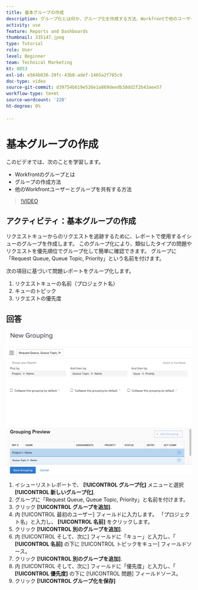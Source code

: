 ```yaml
---
title: 基本グループの作成
description: グループ化とは何か、グループ化を作成する方法、Workfrontで他のユーザーとグループ化を共有する方法について説明します。
activity: use
feature: Reports and Dashboards
thumbnail: 335147.jpeg
type: Tutorial
role: User
level: Beginner
team: Technical Marketing
kt: 8853
exl-id: e564b836-29fc-43b8-adef-1465a2f765c9
doc-type: video
source-git-commit: d39754b619e526e1a869deedb38dd2f2b43aee57
workflow-type: tm+mt
source-wordcount: '228'
ht-degree: 0%

---
```


# 基本グループの作成

このビデオでは、次のことを学習します。

* Workfrontのグループとは
* グループの作成方法
* 他のWorkfrontユーザーとグループを共有する方法

>[!VIDEO](https://video.tv.adobe.com/v/335147/?quality=12)

## アクティビティ：基本グループの作成

リクエストキューからのリクエストを追跡するために、レポートで使用するイシューのグループを作成します。 このグループ化により、類似したタイプの問題やリクエストを優先順位でグループ化して簡単に確認できます。 グループに「Request Queue, Queue Topic, Priority」という名前を付けます。

次の項目に基づいて問題レポートをグループ化します。

1. リクエストキューの名前（プロジェクト名）
1. キューのトピック
1. リクエストの優先度

## 回答

![新しいグループ化を作成するための画面の画像](assets/grouping-exercise.png)

1. イシューリストレポートで、 **[!UICONTROL グループ化]** メニューと選択 **[!UICONTROL 新しいグループ化]**.
1. グループに「Request Queue, Queue Topic, Priority」と名前を付けます。
1. クリック **[!UICONTROL グループを追加]**.
1. 内 [!UICONTROL 最初のユーザー] フィールドに入力します。 「プロジェクト名」と入力し、 **[!UICONTROL 名前]** をクリックします。
1. クリック **[!UICONTROL 別のグループを追加]**.
1. 内 [!UICONTROL そして、次に] フィールドに「キュー」と入力し、「 **[!UICONTROL 名前]** の下に [!UICONTROL トピックをキュー] フィールドソース。
1. クリック **[!UICONTROL 別のグループを追加]**.
1. 内 [!UICONTROL そして、次に] フィールドに「優先度」と入力し、「 **[!UICONTROL 優先度]** の下に [!UICONTROL 問題] フィールドソース。
1. クリック **[!UICONTROL グループ化を保存]**

